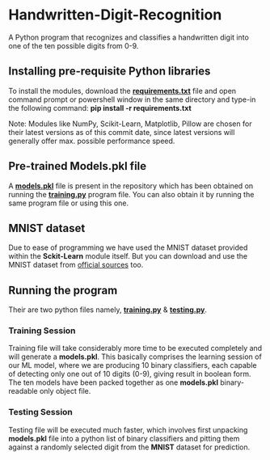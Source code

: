 # Handwritten-Digit-Recognition
A Python program that recognizes and classifies a handwritten digit into one of the ten possible digits from 0-9.
## Installing pre-requisite Python libraries
To install the modules, download the [**requirements.txt**](https://github.com/Sohail-Ali-555/Handwritten-Digit-Recognition/blob/main/requirements.txt) file and open command prompt or powershell window in the same directory and type-in the following command:
**pip install -r requirements.txt**

Note: Modules like NumPy, Scikit-Learn, Matplotlib, Pillow are chosen for their latest versions as of this commit date, since latest versions will generally offer max. possible performance speed.

## Pre-trained Models.pkl file
A [**models.pkl**](https://github.com/Sohail-Ali-555/Handwritten-Digit-Recognition/blob/main/models.pkl) file is present in the repository which has been obtained on running the [**training.py**](https://github.com/Sohail-Ali-555/Handwritten-Digit-Recognition/blob/main/training.py) program file. You can also obtain it by running the same program file or using this one.

## MNIST dataset
Due to ease of programming we have used the MNIST dataset provided within the **Sckit-Learn** module itself. But you can download and use the MNIST dataset from [official sources](https://www.kaggle.com/datasets/hojjatk/mnist-dataset) too. 

## Running the program
Their are two python files namely, [**training.py**](https://github.com/Sohail-Ali-555/Handwritten-Digit-Recognition/blob/main/training.py) & [**testing.py**](https://github.com/Sohail-Ali-555/Handwritten-Digit-Recognition/blob/main/testing.py).

### Training Session
Training file will take considerably more time to be executed completely and will generate a **models.pkl**. This basically comprises the learning session of our ML model, where we are producing 10 binary classifiers, each capable of detecting only one out of 10 digits (0-9), giving result in boolean form. The ten models have been packed together as one **models.pkl** binary-readable only object file.
### Testing Session
Testing file will be executed much faster, which involves first unpacking **models.pkl** file into a python list of binary classifiers and pitting them against a randomly selected digit from the **MNIST** dataset for prediction. 
